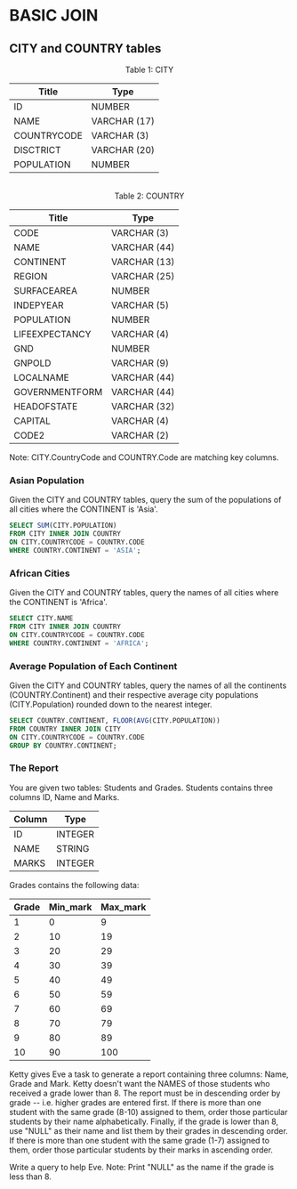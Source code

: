 # BASIC JOIN

## CITY and COUNTRY tables

<center>Table 1: CITY</center>
<center>

| Title       | Type         |
|-------------|--------------|
| ID          | NUMBER       |
| NAME        | VARCHAR (17) |
| COUNTRYCODE | VARCHAR (3)  |
| DISCTRICT   | VARCHAR (20) |
| POPULATION  | NUMBER       |
</center>
<br>
<center>Table 2: COUNTRY</center>
<center>

| Title          | Type         |
|----------------|--------------|
| CODE           | VARCHAR (3)  |
| NAME           | VARCHAR (44) |
| CONTINENT      | VARCHAR (13) |
| REGION         | VARCHAR (25) |
| SURFACEAREA    | NUMBER       |
| INDEPYEAR      | VARCHAR (5)  |
| POPULATION     | NUMBER       |
| LIFEEXPECTANCY | VARCHAR (4)  |
| GND            | NUMBER       |
| GNPOLD         | VARCHAR (9)  |
| LOCALNAME      | VARCHAR (44) |
| GOVERNMENTFORM | VARCHAR (44) |
| HEADOFSTATE    | VARCHAR (32) |
| CAPITAL        | VARCHAR (4)  |
| CODE2          | VARCHAR (2)  |
</center>

Note: CITY.CountryCode and COUNTRY.Code are matching key columns.

### Asian Population
Given the CITY and COUNTRY tables, query the sum of the populations of all cities where the CONTINENT is 'Asia'.

~~~~sql
SELECT SUM(CITY.POPULATION)
FROM CITY INNER JOIN COUNTRY
ON CITY.COUNTRYCODE = COUNTRY.CODE
WHERE COUNTRY.CONTINENT = 'ASIA';
~~~~

### African Cities
Given the CITY and COUNTRY tables, query the names of all cities where the CONTINENT is 'Africa'.

~~~~sql
SELECT CITY.NAME
FROM CITY INNER JOIN COUNTRY
ON CITY.COUNTRYCODE = COUNTRY.CODE
WHERE COUNTRY.CONTINENT = 'AFRICA';
~~~~

### Average Population of Each Continent
Given the CITY and COUNTRY tables, query the names of all the continents (COUNTRY.Continent) and their respective average city populations (CITY.Population) rounded down to the nearest integer.

~~~~sql
SELECT COUNTRY.CONTINENT, FLOOR(AVG(CITY.POPULATION))
FROM COUNTRY INNER JOIN CITY
ON CITY.COUNTRYCODE = COUNTRY.CODE
GROUP BY COUNTRY.CONTINENT;
~~~~

### The Report
You are given two tables: Students and Grades. Students contains three columns ID, Name and Marks.

<center>

| Column | Type    |
|--------|---------|
| ID     | INTEGER |
| NAME   | STRING  |
| MARKS  | INTEGER |
</center> 

Grades contains the following data:

<center>

| Grade | Min_mark | Max_mark|
|-------|----------|---------|
|  1    |  0       |   9     |
|  2    | 10       |  19     |
|  3    | 20       |  29     |
|  4    | 30       |  39     |
|  5    | 40       |  49     |
|  6    | 50       |  59     |
|  7    | 60       |  69     |
|  8    | 70       |  79     |
|  9    | 80       |  89     |
| 10    | 90       | 100     |
</center> 

Ketty gives Eve a task to generate a report containing three columns: Name, Grade and Mark. Ketty doesn't want the NAMES of those students who received a grade lower than 8. The report must be in descending order by grade -- i.e. higher grades are entered first. If there is more than one student with the same grade (8-10) assigned to them, order those particular students by their name alphabetically. Finally, if the grade is lower than 8, use "NULL" as their name and list them by their grades in descending order. If there is more than one student with the same grade (1-7) assigned to them, order those particular students by their marks in ascending order.

Write a query to help Eve.
Note: Print "NULL"  as the name if the grade is less than 8.











